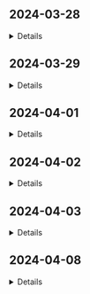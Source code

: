 ## 2024-03-28
<details>
Redis is not able to handle a benchmark with 50 clients and 10k requests. Many threads return: `failed to read from socket: Connection reset by peer`. Trying to use `RwLock` instead of `Mutex`: read performance increases (with less than 10k requests) but the issue persists. Realized that `tokio::sync::Mutex` or `tokio::sync::RwLock` are not required as the struct is not held over an `await` point. Using `std::sync::Mutex` doesn't solve the issue.
</details>

## 2024-03-29
<details>
Ok, debug time. Just return a simple string instead of deserializing and processing the message. Surprise surprise, the benchmark holds.
Now only deserialize... BAM! Benchmark can't complete.

Read carefully the docs about `read_buf`: if the function returns `0`, either EOF has been reached (in our case, the client has closed the connection) or the buffer has a remaining capacity of `0`. Adding more logs over the buffer's len and capacity and also assigning a uuid to each thread to track the failures. Noticing that sometimes the message is incomplete, multiple times on the same thread. Noticing that the buffer is resized sometimes. Surprise surprise: the buffer must be cleared 🤦 Buffer size reduced from 4KB to 1KB.

Performance is good, even better than the original Redis, but while the original Redis consumes 80% of the CPU, our Redis consumes 280% of the CPU, at least according to `top`.

TODO:
- evaluate `std::sync::Mutex` over `tokio::sync::Mutex` for the performance side of things
- investigate how to reduce the CPU usage
</details>

## 2024-04-01
<details>
Added the missing tests for the `GET` command. Fixed the `PING` and `ECHO` tests.

Advancing to [step #5](https://codingchallenges.fyi/challenges/challenge-redis/#step-5). After reading the Redis docs and digging online, I currently see three ways to implement the expiration policy:
- store the timestamp as part of the value (#1)
- store the timestamp and the key as a tuple in a separate `BTreeSet` (#2)
- store the timestamp and the key as a tuple in a separate `BTreeSet` and the key -> timestamp association in a separate `HashMap` (#3)

Active expiration can be implemented as a cron job in a separate tokio task, kinda like a garbage-collector.

### Pros and cons #1
- 👍 checking for expiration upon `GET` requests is trivial
- 👍 `SET` operations are trivial
- 👎 active expiration can be quite CPU intensive when there are a lot of elements; this can be mitigated with the random sampling strategy that Redis used in earlier implementations, where only a subset of keys are tested for expiration and the size of the sample is adjusted, depending on how many expired keys have been found over that sample

### Pros and cons #2
- 👍 active expiration is space-efficient as it gets rid of all expired keys; in a linear use-case scenario, the more frequently the task runs the less keys it has to remove, making it less CPU intensive
- 👎 must search for the key expiration time on `GET` requests
- 👎 must search and update the key expiration time on `SET` requests

### Pros and cons #3
- 👍 same as #2
- 👍 retrieval of the key expiration time is fast on `GET` requests, the timestamp stored in the `HashMap` is now used to remove the entry in the `BTreeSet`
- 👍 no need to search for the key expiration time on `SET` requests, just update the entry in the three data structures
- 👎 one additional operation is performed everytime
- 👎 the expiration keys now take twice as much space compared with #2

Given that I want to prioritize UX while accepting a good compromise over memory/storage used, I will go with either #1 or #3.

The main pain-point of #3 is the space used. Let us assume that in the worst-case scenario, 10M expiration keys are stored at any given time, with each key being ~60 ASCII chars on average and the timestamp stored as `SystemTime`, which takes 16 bytes.
Each `String` takes: 60 bytes + 24 bytes for pointer, length and capacity. Total space taken per key: 100 bytes.

10M keys * 100 bytes = 1GB of memory/storage used. This might be acceptable in certain scenarios.
</details>

## 2024-04-02
<details>
For now I decided to go with #1: store expiration as part of the value. Passive expiration implemented. Some bugs fixed and tests added
</details>

## 2024-04-03
<details>

Realized that iteration over HashMap is not random on the same program execution by just using `.iter().take(n)`. Either use a separate data structure or change strategy.

A `Vec` would work as a separate data structure but it would be unfeasible for removals on `GET` requests (i.e. passive expiration).

Found that the crates `indexmap` and `rand` might give me what I need. Algorithm implemented, not tested yet.

Problem: the same key is retrieved multiple times. Look into `choose_multiple` and `sample` of `rand`
</details>

## 2024-04-08
<details>

After reading the documentation of `choose_multiple` and `rand`, I decided to stick with `sample` for now, as the sample size is small.
In case the sample size is increased, it might be worth differentiate the algorithm and use one function or another, as when the length of the map is big and sample size is close to the length of the map, `choose_multiple`'s performance is better.

TODO: check memory and CPU usage of the active expiration
</details>